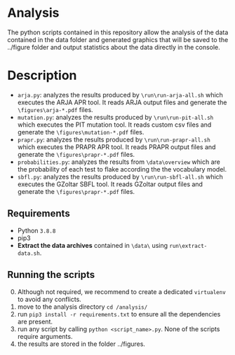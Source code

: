 # Analysis

The python scripts contained in this repository allow the analysis of the data contained in the data folder and generated graphics that will be saved to the ../figure folder and output statistics about the data directly in the console.

# Description
- `arja.py`: analyzes the results produced by `\run\run-arja-all.sh` which executes the ARJA APR tool. It reads ARJA output files and generate the `\figures\arja-*.pdf` files.
- `mutation.py`: analyzes the results produced by `\run\run-pit-all.sh` which executes the PIT mutation tool. It reads custom csv files and generate the `\figures\mutation-*.pdf` files.
- `prapr.py`: analyzes the results produced by `\run\run-prapr-all.sh` which executes the PRAPR APR tool. It reads PRAPR output files and generate the `\figures\prapr-*.pdf` files.
- `probabilities.py`: analyzes the results from `\data\overview` which are the probability of each test to flake according the the vocabulary model.
- `sbfl.py`: analyzes the results produced by `\run\run-sbfl-all.sh` which executes the GZoltar SBFL tool. It reads GZoltar output files and generate the `\figures\prapr-*.pdf` files.

## Requirements

- Python `3.8.8`
- pip3
- **Extract the data archives** contained in `\data\` using `run\extract-data.sh`.

## Running the scripts

0. Although not required, we recommend to create a dedicated `virtualenv` to avoid any conflicts.
1. move to the analysis directory ```cd /analysis/```
2. run ```pip3 install -r requirements.txt``` to ensure all the dependencies are present.
3. run any script by calling ```python <script_name>.py```. None of the scripts require arguments.
4. the results are stored in the folder ../figures.